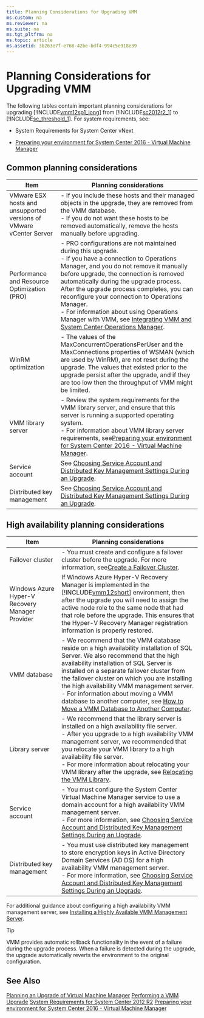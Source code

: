 ```yaml
---
title: Planning Considerations for Upgrading VMM
ms.custom: na
ms.reviewer: na
ms.suite: na
ms.tgt_pltfrm: na
ms.topic: article
ms.assetid: 3b263e7f-e768-42be-bdf4-994c5e918e39
---
```

# Planning Considerations for Upgrading VMM
The following tables contain important planning considerations for upgrading [!INCLUDE[vmm12sp1_long](./Token/vmm12sp1_long_md.md)] from [!INCLUDE[sc2012r2_1](./Token/sc2012r2_1_md.md)] to [!INCLUDE[sc_threshold_1](./Token/sc_threshold_1_md.md)]. For system requirements, see:

-   System Requirements for System Center vNext

-   [Preparing your environment for System Center 2016 - Virtual Machine Manager](./Preparing-your-environment-for-System-Center-2016---Virtual-Machine-Manager.md)

## Common planning considerations

|Item|Planning considerations|
|--------|---------------------------|
|VMware ESX hosts and unsupported versions of VMware vCenter Server|-   If you include these hosts and their managed objects in the upgrade, they are removed from the VMM database.<br />-   If you do not want these hosts to be removed automatically, remove the hosts manually before upgrading.|
|Performance and Resource Optimization \(PRO\)|-   PRO configurations are not maintained during this upgrade.<br />-   If you have a connection to Operations Manager, and you do not remove it manually before upgrade, the connection is removed automatically during the upgrade process. After the upgrade process completes, you can reconfigure your connection to Operations Manager.<br />-   For information about using Operations Manager with VMM, see [Integrating VMM and System Center Operations Manager](./Integrating-VMM-and-System-Center-Operations-Manager.md).|
|WinRM optimization|-   The values of the MaxConcurrentOperationsPerUser and the MaxConnections properties of WSMAN \(which are used by WinRM\), are not reset during the upgrade. The values that existed prior to the upgrade persist after the upgrade, and if they are too low then the throughput of VMM might be limited.|
|VMM library server|-   Review the system requirements for the VMM library server, and ensure that this server is running a supported operating system.<br />-   For information about VMM library server requirements, see[Preparing your environment for System Center 2016 - Virtual Machine Manager](./Preparing-your-environment-for-System-Center-2016---Virtual-Machine-Manager.md).|
|Service account|See [Choosing Service Account and Distributed Key Management Settings During an Upgrade](./Choosing-Service-Account-and-Distributed-Key-Management-Settings-During-an-Upgrade.md).|
|Distributed key management|See [Choosing Service Account and Distributed Key Management Settings During an Upgrade](./Choosing-Service-Account-and-Distributed-Key-Management-Settings-During-an-Upgrade.md).|

## High availability planning considerations

|Item|Planning considerations|
|--------|---------------------------|
|Failover cluster|-   You must create and configure a failover cluster before the upgrade. For more information, see[Create a Failover Cluster](http://technet.microsoft.com/library/dn505754.aspx).|
|Windows Azure Hyper\-V Recovery Manager Provider|If Windows Azure Hyper\-V Recovery Manager is implemented in the [!INCLUDE[vmm12short](./Token/vmm12short_md.md)] environment, then after the upgrade you will need to assign the active node role to the same node that had that role before the upgrade. This ensures that the Hyper\-V Recovery Manager registration information is properly restored.|
|VMM database|-   We recommend that the VMM database reside on a high availability installation of SQL Server. We also recommend that the high availability installation of SQL Server is installed on a separate failover cluster from the failover cluster on which you are installing the high availability VMM management server.<br />-   For information about moving a VMM database to another computer, see [How to Move a VMM Database to Another Computer](./How-to-Move-a-VMM-Database-to-Another-Computer.md).|
|Library server|-   We recommend that the library server is installed on a high availability file server.<br />-   After you upgrade to a high availability VMM management server, we recommended that you relocate your VMM library to a high availability file server.<br />-   For more information about relocating your VMM library after the upgrade, see [Relocating the VMM Library](./Performing-Post-Upgrade-Tasks-in-VMM.md#BKMK_ConfigVMMLibrary).|
|Service account|-   You must configure the System Center Virtual Machine Manager service to use a domain account for a high availability VMM management server.<br />-   For more information, see [Choosing Service Account and Distributed Key Management Settings During an Upgrade](./Choosing-Service-Account-and-Distributed-Key-Management-Settings-During-an-Upgrade.md).|
|Distributed key management|-   You must use distributed key management to store encryption keys in Active Directory Domain Services \(AD DS\) for a high availability VMM management server.<br />-   For more information, see [Choosing Service Account and Distributed Key Management Settings During an Upgrade](./Choosing-Service-Account-and-Distributed-Key-Management-Settings-During-an-Upgrade.md).|

For additional guidance about configuring a high availability VMM management server, see [Installing a Highly Available VMM Management Server](./Installing-a-Highly-Available-VMM-Management-Server.md).

> [!TIP]
> VMM provides automatic rollback functionality in the event of a failure during the upgrade process. When a failure is detected during the upgrade, the upgrade automatically reverts the environment to the original configuration.

## See Also
[Planning an Upgrade of Virtual Machine Manager](./Planning-an-Upgrade-of-Virtual-Machine-Manager.md)
[Performing a VMM Upgrade](./Performing-a-VMM-Upgrade.md)
[System Requirements for System Center 2012 R2](http://technet.microsoft.com/library/dn281925.aspx)
[Preparing your environment for System Center 2016 - Virtual Machine Manager](./Preparing-your-environment-for-System-Center-2016---Virtual-Machine-Manager.md)


